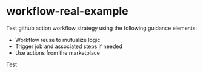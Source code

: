 # workflow-real-example
Test github action workflow strategy using the following guidance elements:  
* Workflow reuse to mutualize logic
* Trigger job and associated steps if needed
* Use actions from the marketplace

Test
